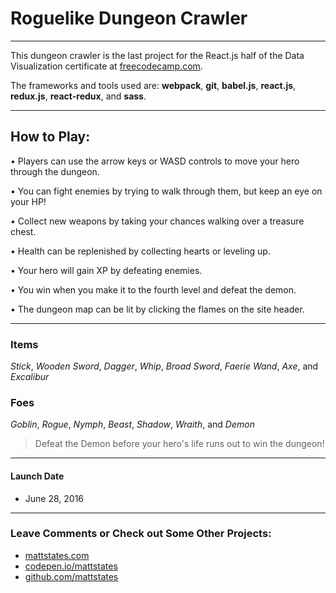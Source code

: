 # Roguelike Dungeon Crawler


----

This dungeon crawler is the last project for the React.js half of the Data Visualization certificate at [freecodecamp.com](https://www.freecodecamp.com/mattstates).

The frameworks and tools used are:
**webpack**, **git**, **babel.js**, **react.js**, **redux.js**, **react-redux**, and **sass**.



----
## How to Play:
• Players can use the arrow keys or WASD controls to move your hero through the dungeon.

• You can fight enemies by trying to walk through them, but keep an eye on your HP!

• Collect new weapons by taking your chances walking over a treasure chest.

• Health can be replenished by collecting hearts or leveling up.

• Your hero will gain XP by defeating enemies.

• You win when you make it to the fourth level and defeat the demon.

• The dungeon map can be lit by clicking the flames on the site header.

----
### Items


*Stick*, *Wooden Sword*, *Dagger*, *Whip*, *Broad Sword*, *Faerie Wand*, *Axe*, and *Excalibur*

### Foes

*Goblin*, *Rogue*, *Nymph*, *Beast*, *Shadow*, *Wraith*, and *Demon*

>Defeat the Demon before your hero's life runs out to win the dungeon!

----
#### Launch Date
* June 28, 2016

----
### Leave Comments or Check out Some Other Projects:
* [mattstates.com](http://mattstates.com)
* [codepen.io/mattstates](https://codepen.io/mattstates)
* [github.com/mattstates](https://github.com/mattstates)
